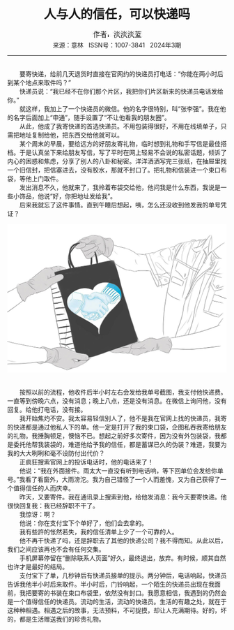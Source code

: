 # <center>人与人的信任，可以快递吗</center>

<div align=center><img src="https://raw.githubusercontent.com/leaguecn/magazines/main/img_authors/%25d7%25f7%25d5%25df%25a3%25ba%25b5%25ad%25b5%25ad%25b5%25ad%25c0%25b6.jpg"></div>

<center>来源：意林   ISSN号：1007-3841   2024年3期</center>

* * *

<br>　　要寄快递，给前几天退货时直接在官网约的快递员打电话：“你能在两小时后到某个地点来取件吗？”  
　　快递员说：“我已经不在你们那个片区，我把你们片区新来的快递员电话发给你。”  
　　就这样，我加上了一个快递员的微信。他的名字很特别，叫“张李强”。我在他的名字后面加上“申通”，随手设置了“不让他看我的朋友圈”。  
　　从此，他成了我寄快递的首选快递员。不用包装得很好，不用在线填单子，只需把地址复制给他，把东西交给他就可以。  
　　某个周末的早晨，要给远方的好朋友寄礼物，临时想到礼物和手写信是最佳搭档。于是认真坐下来给朋友写信，写了平时在网上轻易不会说的私密话题，倾诉了内心的困惑和焦虑，分享了别人的八卦和秘密。洋洋洒洒写完三张纸，在抽屉里找一个旧信封，把信塞进去，没有胶水，那就不封口了。把礼物和信装进一个束口布袋，等他上门取件。  
　　发出消息不久，他就来了，我拎着布袋交给他，他问我是什么东西，我说是一些小饰品，他说“好，你把地址发给我”。  
　　后来我就忘了这件事情。直到午睡后想起，咦，怎么还没收到他发我的单号凭证？

![](https://raw.githubusercontent.com/leaguecn/magazines/main/img/yili20240345-1-l.jpg)

  
<br>　　按照以前的流程，他收件后半小时左右会发给我单号截图，我支付他快递费。一直等到傍晚六点，没有消息；晚上八点，还是没有消息。在微信上询问他，没有回复。给他打电话，没有接。  
　　我开始焦灼不安。我太容易轻信别人了，他不是我在官网上找的快递员，我寄的快递都是通过他私人下的单。他一定是打开了我的束口袋，企图私吞我寄给朋友的礼物。我捶胸顿足，懊恼不已。想起之前好多次寄件，因为没有外包装袋，我都是委托他帮我装袋的，难道他给予我的信任，都是蓄谋已久的伪装？难道，我要为我的大大咧咧和毫不设防付出代价？  
　　正疯狂搜索官网上的投诉电话时，他的电话来了！  
　　他说：“我在外面接件。雨太大一直没有听到电话响，等下回单位会发给你单号。”我看了看窗外，大雨滂沱。我为自己错怪了一个人而羞愧，又为自己获得了一个值得信任的人而庆幸。  
　　昨天，又要寄件。我在通讯录上搜索到他，给他发消息：我今天要寄快递。他很快回复我：我已经辞职不干了。  
　　我惊讶：啊？  
　　他说：你在支付宝下个单好了，他们会去拿的。  
　　我有些許的怅然若失，我的信任清单上少了一个可靠的人。  
　　他不再干快递了吗，还是辞职去了其他的快递公司？我不得而知。从此以后，我们之间应该再也不会有任何交集。  
　　手机屏幕停留在“删除联系人页面”好久，最终退出，放弃。有时候，顺其自然也许才是最好的结局。  
　　支付宝下了单，几秒钟后有快递员接单的提示。两分钟后，电话响起，快递员告诉我他半小时后来取件。半小时后，门铃响起，一个陌生的快递员出现在我面前，我把要寄的书装在束口布袋里，依然没有封口。我愿意相信，我遇到的仍然会是一个值得信任的快递员。流动的生活，流动的快递员。生活的有趣之处，就在于这种种相遇。相遇之后的故事，无法预料，不可捉摸，却让人充满期待。好的，坏的，都是生活赠送我们的珍贵礼物。
